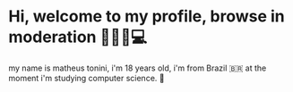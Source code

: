 # Hi, welcome to my profile, browse in moderation 👨🏼‍💻💻

my name is matheus tonini, i'm 18 years old, i'm from Brazil 🇧🇷 at the moment i'm studying computer science. 👾
